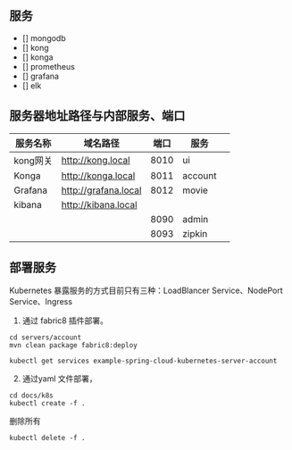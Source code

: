 
## 服务

- [] mongodb
- [] kong
- [] konga
- [] prometheus
- [] grafana
- [] elk

## 服务器地址路径与内部服务、端口

| 服务名称 | 域名路径                     | 端口 | 服务    |      |
| -------- |--------------------------| ---- | ------- | ---- |
| kong网关 | http://kong.local        | 8010 | ui      |      |
| Konga    | http://konga.local | 8011 | account |      |
| Grafana | http://grafana.local | 8012 | movie   |      |
| kibana | http://kibana.local |      |         |      |
|          |                          | 8090 | admin   |      |
|          |                          | 8093 | zipkin  |      |


## 部署服务

Kubernetes 暴露服务的方式目前只有三种：LoadBlancer Service、NodePort Service、Ingress

1. 通过 fabric8 插件部署。

```shell script
cd servers/account
mvn clean package fabric8:deploy
```

```shell script
kubectl get services example-spring-cloud-kubernetes-server-account
```

2. 通过yaml 文件部署，

```shell script
cd docs/k8s
kubectl create -f .
```


删除所有
```shell script
kubectl delete -f .
```



